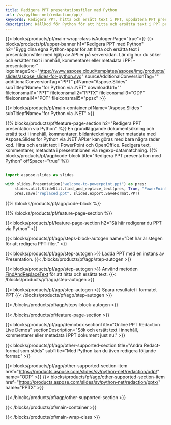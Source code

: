```yaml
---
title: Redigera PPT presentationsfiler med Python
url: /sv/python-net/redaction/ppt/
keywords: Redigera PPT, hitta och ersätt text i PPT, uppdatera PPT presentation
description: Källkod för Python för att hitta och ersätta text i PPT presentation.
---
```


{{< blocks/products/pf/main-wrap-class isAutogenPage="true">}}
{{< blocks/products/pf/upper-banner h1="Redigera PPT med Python" h2="Bygg dina egna Python-appar för att hitta och ersätta text i presentationsfiler med hjälp av API:er på serversidan. Lär dig hur du söker och ersätter text i innehåll, kommentarer eller metadata i PPT-presentationer" logoImageSrc="https://www.aspose.cloud/templates/aspose/img/products/slides/aspose_slides-for-python.svg" sourceAdditionalConversionTag="" additionalConversionTag="PPT" pfName="Aspose.Slides" subTitlepfName="for Python via .NET" downloadUrl="" fileiconsmall1="PPT" fileiconsmall2="PPTX" fileiconsmall3="ODP" fileiconsmall4="POT" fileiconsmall5="ppsx" >}}

{{< blocks/products/pf/main-container pfName="Aspose.Slides " subTitlepfName="for Python via .NET" >}}

{{% blocks/products/pf/feature-page-section  h2="Redigera PPT presentation via Python" %}}
En grundläggande dokumentsökning och ersätt text i innehåll, kommentarer, bildanteckningar eller metadata med Aspose.Slides for Python via .NET API:er kan göras med bara några rader kod. Hitta och ersätt text i PowerPoint och OpenOffice. Redigera text, kommentarer, metadata i presentationen via regexp-datamatchning.
{{% blocks/products/pf/agp/code-block title="Redigera PPT presentation med Python" offSpacer="true" %}}

```py

import aspose.slides as slides

with slides.Presentation("welcome-to-powerpoint.ppt") as pres:
    slides.util.SlideUtil.find_and_replace_text(pres, True, "PowerPoint", "Aspose.Slides", None)
    pres.save("replaced.ppt", slides.export.SaveFormat.PPT)
```

{{% /blocks/products/pf/agp/code-block %}}

{{% /blocks/products/pf/feature-page-section %}}

{{< blocks/products/pf/feature-page-section  h2="Så här redigerar du PPT via Python" >}}

{{< blocks/products/pf/agp/steps-block-autogen name="Det här är stegen för att redigera PPT-filer." >}}

{{< blocks/products/pf/agp/step-autogen >}}
Ladda PPT med en instans av Presentation.
{{< /blocks/products/pf/agp/step-autogen >}}

{{< blocks/products/pf/agp/step-autogen >}}
Använd metoden [FindAndReplaceText](https://reference.aspose.com/slides/python-net/aspose.slides.util/slideutil/) för att hitta och ersätta text.
{{< /blocks/products/pf/agp/step-autogen >}}

{{< blocks/products/pf/agp/step-autogen >}}
Spara resultatet i formatet PPT
{{< /blocks/products/pf/agp/step-autogen >}}

{{< /blocks/products/pf/agp/steps-block-autogen >}}

{{< /blocks/products/pf/feature-page-section >}}

{{< blocks/products/pf/agp/demobox sectionTitle="Online PPT Redaction Live Demos" sectionDescription="Sök och ersätt text i innehåll, kommentarer eller metadata i PPT dokument just nu." >}}

{{< blocks/products/pf/agp/other-supported-section title="Andra Redact-format som stöds" subTitle="Med Python kan du även redigera följande format:" >}}

{{< blocks/products/pf/agp/other-supported-section-item href="https://products.aspose.com/slides/sv/python-net/redaction/odp/" name="ODP" >}}
{{< blocks/products/pf/agp/other-supported-section-item href="https://products.aspose.com/slides/sv/python-net/redaction/pptx/" name="PPTX" >}}


{{< /blocks/products/pf/agp/other-supported-section >}}

{{< /blocks/products/pf/main-container >}}
    
{{< /blocks/products/pf/main-wrap-class >}}